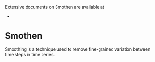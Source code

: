 Extensive documents on Smothen are available at

*

# Smothen

Smoothing is a technique used to remove fine-grained variation
between time steps in time series.
